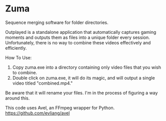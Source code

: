 # Zuma
Sequence merging software for folder directories.

Outplayed is a standalone application that automatically captures gaming moments and outputs them as files into a unique folder every session.
Unfortunately, there is no way to combine these videos effectively and efficiently.

How To Use:

1. Copy zuma.exe into a directory containing only video files that you wish to combine.
2. Double click on zuma.exe, it will do its magic, and will output a single video titled "combined.mp4."

Be aware that it will rename your files. I'm in the process of figuring a way around this.






This code uses Avel, an FFmpeg wrapper for Python.
https://github.com/evliang/avel
